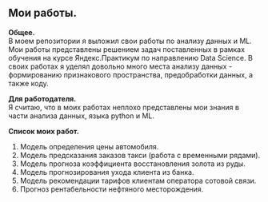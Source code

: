 ## Мои работы.<br>

**Общее.**<br>
В моем репозитории я выложил свои работы по анализу данных и ML.
Мои работы представлены решением задач поставленных в рамках обучения на курсе Яндекс.Практикум по направлению Data Science.
В своих работах я уделял довольно много места анализу данных - формированию признакового пространства, предобработки данных, а также коду.

**Для работодателя.**<br>
Я считаю, что в моих работах неплохо представлены мои знания в части анализа данных, языка python и ML.

**Список моих работ.**<br>
1. Модель определения цены автомобиля.
2. Модель предсказания заказов такси (работа с временными рядами).
3. Модель прогноза коэффициента восстановления золота из руды.
4. Модель прогнозирования ухода клиента из банка.
5. Модель рекомендации тарифов клиентам оператора сотовой связи.
6. Прогноз рентабельности нефтяного месторождения.
